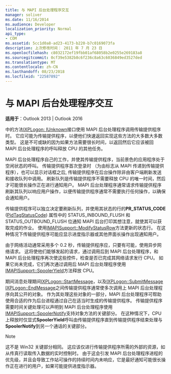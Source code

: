 ```yaml
---
title: 与 MAPI 后台处理程序交互
manager: soliver
ms.date: 11/16/2014
ms.audience: Developer
localization_priority: Normal
api_type:
- COM
ms.assetid: 5cc1d0a8-ad23-4173-b220-b7c0169073fa
description: 上次修改时间： 2011 年 7 月 23 日
ms.openlocfilehash: c8032172ef19fbb01af68058b2e0255e269183a8
ms.sourcegitcommit: 0cf39e5382b8c6f236c8a63c6036849ed3527ded
ms.translationtype: MT
ms.contentlocale: zh-CN
ms.lasthandoff: 08/23/2018
ms.locfileid: "22587892"
---
```

# <a name="interacting-with-the-mapi-spooler"></a>与 MAPI 后台处理程序交互

  
  
**适用于**：Outlook 2013 | Outlook 2016 
  
中的方法[IXPLogon: IUnknown](ixplogoniunknown.md)接口使用 MAPI 后台处理程序调用传输提供程序时。 它应可能为传输提供程序，以便他们快速返回实现这些方法的大多数大多数类型。 这是不可或缺的因为如果方法需要很长时间，以返回然后它应该被回 MAPI 后台处理程序的呼叫释放 CPU 的其他任务。 
  
MAPI 后台处理程序自己的工作，并使其传输提供程序，当前景色的应用程序处于空闲状态的呼叫。 传输提供程序首次登录时 （为由标志从 MAPI 传递到传输提供程序），也可以显示对话框之后, 传输提供程序在后台操作除非由客户端刷新发送和接收队列中调用。 刷新队列是传输提供程序不需要释放 CPU 的唯一时间，然后才可能很长操作正在进行通知用户。 MAPI 后台处理程序通常请求传输提供程序刷新其队列以响应用户操作，以便传输提供程序通常不需要执行任何操作，以确保会通知用户。
  
传输提供程序可以独立决定要刷新队列，并使用其状态的行的**PR_STATUS_CODE** ([PidTagStatusCode](pidtagstatuscode-canonical-property.md)) 属性中的 STATUS_INBOUND_FLUSH 和 STATUS_OUTBOUND_FLUSH 位通知 MAPI 后台打印其想注意，就使其可以获取完成的作业。 使用[IMAPISupport::ModifyStatusRow](imapisupport-modifystatusrow.md)方法更新的状态行。 在这种情况下传输提供程序可能应显示进度指示器或其他界面长操作出现通知用户。 
  
由于网络活动通常采用多个 0.2 秒，传输提供程序应，只要有可能，使用异步网络请求。 这将使他们能够发起的请求，通过调用后到 MAPI 后台处理程序，和 MAPI 后台处理程序再次使这些控件，检查是否已完成其网络请求发行 CPU。 如果它尚未完成，它们再次通过调用后 MAPI 后台处理程序使用[IMAPISupport::SpoolerYield](imapisupport-spooleryield.md)方法释放 CPU。 
  
期间消息处理期间[IXPLogon::StartMessage](ixplogon-startmessage.md)，以及[IXPLogon::SubmitMessage](ixplogon-submitmessage.md) [IXPLogon::EndMessage](ixplogon-endmessage.md)之间传输提供程序通常使多次调用上 MAPI 后台处理程序向其公开的对象。 作为其处理这些对象的一部分，MAPI 后台处理程序可帮助使用合适的作为后台进程通过自己在适当时生成的传输提供程序。 传输提供程序需要时间关键处理可以声明到 MAPI 后台处理程序使用[IMAPISupport::SpoolerNotify](imapisupport-spoolernotify.md)支持对象方法的关键部分。 在这种情况下，CPU 上释放时仅显式**SpoolerYield**呼叫由传输提供程序直到传输提供程序结束处理与**SpoolerNotify**到另一个通话的关键部分。
  
> [!NOTE]
> 这不是 Win32 关键部分相同。 这应该仅进行传输提供程序所需的外部的资源，如从传真行读取传入数据的实时控制时。 由于这会引发 MAPI 后台处理程序进程的优先级，并且会导致工作站可操作的持续时间内未响应，它是最好通知可能很长操作正在进行的用户，如果可能提供进度指示器。 
  

